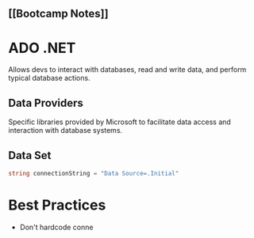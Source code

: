[[Bootcamp Notes]]
---
# ADO .NET
Allows devs to interact with databases, read and write data, and perform typical database actions.

## Data Providers
Specific libraries provided by Microsoft to facilitate data access and interaction with database systems.
## Data Set


```csharp
string connectionString = "Data Source=.Initial"
```

# Best Practices
- Don't hardcode conne